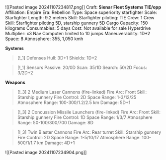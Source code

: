 ![[Pasted image 20241107234817.png]]
Craft: **Sienar Fleet Systems TIE/opp**
Affiliation: Empire
Era: Rebellion
Type: Space superiority starfighter
Scale: Starfighter
Length: 9.2 meters
Skill: Starfighter piloting: TIE
Crew: 1
Crew Skill: Starfighter piloting 5D, starship gunnery 5D
Cargo Capacity: 150 kilograms
Consumables: 5 days
Cost: Not available for sale
Hyperdrive Multiplier: x3
Nav Computer: limited to 10 jumps
Maneuverability: 1D+2
Space: 8
Atmosphere: 355, 1,050 kmh

**Systems**
> [!_1] Defenses
> Hull: 3D+1
> Shields: 1D+2

> [!_1] Sensors
> Passive: 20/0D
> Scan: 35/1D
> Search: 50/2D
> Focus: 3/2D+2

**Weapons**
> [!_3] 2 Medium Laser Cannons (fire-linked)
> Fire Arc: Front
> Skill: Starship gunnery
> Fire Control: 2D
> Space Range: 1-3/12/25
> Atmosphere Range: 100-300/1.2/2.5 km
> Damage: 5D+1

> [!_3] 2 Concussion Missile Launchers (fire-linked)
> Fire Arc: Front
> Skill: Starship gunnery
> Fire Control: 1D
> Space Range: 1/3/7
> Atmosphere Range: 50-100/300/700
> Damage: 8D

> [!_3] Twin Blaster Cannons
> Fire Arc: Rear turret
> Skill: Starship gunnery
> Fire Control: 2D
> Space Range: 1-5/10/17
> Atmosphere Range: 100-500/1/1.7 km
> Damage: 4D+1


![[Pasted image 20241107234904.png]]